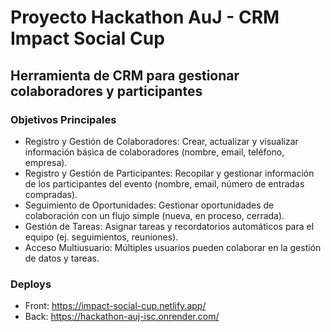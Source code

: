 # Proyecto Hackathon AuJ - CRM Impact Social Cup

## Herramienta de CRM para gestionar colaboradores y participantes

### Objetivos Principales

- Registro y Gestión de Colaboradores: Crear, actualizar y visualizar información básica de colaboradores (nombre, email, teléfono, empresa).
- Registro y Gestión de Participantes: Recopilar y gestionar información de los participantes del evento (nombre, email, número de entradas compradas).
- Seguimiento de Oportunidades: Gestionar oportunidades de colaboración con un flujo simple (nueva, en proceso, cerrada).
- Gestión de Tareas: Asignar tareas y recordatorios automáticos para el equipo (ej. seguimientos, reuniones).
- Acceso Multiusuario: Múltiples usuarios pueden colaborar en la gestión de datos y tareas.

### Deploys

- Front: https://impact-social-cup.netlify.app/
- Back: https://hackathon-auj-isc.onrender.com/
